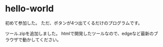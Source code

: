 # hello-world
初めて参加した。
ただ、ボタンが4つ出てくるだけのプログラムです。

ツール.zipを追加しました。
htmlで開発したツールなので、edgeなど最新のブラウザで動かしてください。
